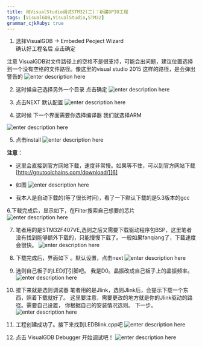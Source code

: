 ```yaml
---
title: 用VisualStudio调试STM32(二)：新建GPIO工程
tags: [VisualGDB,VisualStudio,STM32]
grammar_cjkRuby: true
---
```


1. 选择VisualGDB -> Embeded Peoject Wizard  
确认好工程名后  点击确定

注意 VisualGDB对文件路径上的空格不是很支持，可能会出问题，建议位置选择到一个没有空格的文件路径。像这里的visual studio 2015 这样的路径，是会弹出警告的
![enter description here][1]

2. 这时候自己选择另外一个目录 点击确定
![enter description here][2]

3. 点击NEXT 默认配置
![enter description here][3]

4. 这时候 下一个界面需要你选择编译器 我们就选择ARM

![enter description here][4]

5. 点击install
![enter description here][5]

**注意：**

-  这里会直接到官方网站下载，速度非常慢。如果等不住，可以到官方网站下载[http://gnutoolchains.com/download/][6]
-  如图
![enter description here][7]

- 我本人是自动下载的(等了很长时间)，看了一下默认下载的是5.3版本的gcc

6.下载完成后，显示如下，在Filter搜索自己想要的芯片 
![enter description here][8]

7. 笔者用的是STM32F407VE,选则之后又需要下载驱动程序包BSP，这里笔者没有找到能够额外下载的，只能慢慢下载了。一般如果fanqiang了，下载速度会很快。
 ![enter description here][9]

8. 下载完成后，界面如下 。默认设置，点击next
![enter description here][10]


9. 选则自己板子的LED灯引脚吧。 我是D0。晶振改成自己板子上的晶振频率。
![enter description here][11]

10. 接下来就是选则调试器
笔者用的是Jlink，选则Jlink后，会提示下载一个东西，照着下载就好了。
这里要注意，需要更改的地方就是你的Jlink驱动的路径。需要自己设置，
你根据自己的安装情况选则。 
下一步。
![enter description here][12]

11. 工程创建成功了。接下来找到LEDBlink.cpp吧
 ![enter description here][13]
 
 12. 点击 VisualGDB Debugger 开始调试吧！
 ![enter description here][14]



  [1]: http://markdown.jarming.cn/1484378118548.jpg "1484378118548.jpg"
  [2]: http://markdown.jarming.cn/1484378253171.jpg "1484378253171.jpg"
  [3]: http://markdown.jarming.cn/1484378320959.jpg "1484378320959.jpg"
  [4]: http://markdown.jarming.cn/1484378404829.jpg "1484378404829.jpg"
  [5]: http://markdown.jarming.cn/1484378444342.jpg "1484378444342.jpg"
  [6]: http://gnutoolchains.com/download/
  [7]: http://markdown.jarming.cn/1484378570049.jpg "1484378570049.jpg"
  [8]: http://markdown.jarming.cn/1484378708480.jpg "1484378708480.jpg"
  [9]: http://markdown.jarming.cn/1484378849214.jpg "1484378849214.jpg"
  [10]: http://markdown.jarming.cn/1484378936752.jpg "1484378936752.jpg"
  [11]: http://markdown.jarming.cn/1484378998480.jpg "1484378998480.jpg"
  [12]: http://markdown.jarming.cn/1484379162254.jpg "1484379162254.jpg"
  [13]: http://markdown.jarming.cn/1484379292549.jpg "1484379292549.jpg"
  [14]: http://markdown.jarming.cn/1484379395905.jpg "1484379395905.jpg"